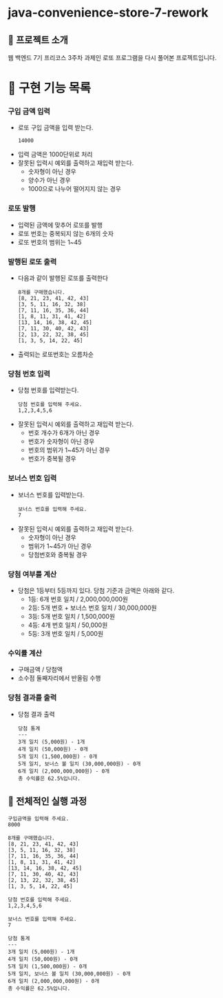 # java-convenience-store-7-rework

## :sparkling_heart: 프로젝트 소개

웹 백엔드 7기 프리코스 3주차 과제인 로또 프로그램을 다시 풀어본 프로젝트입니다.

# :dart: 구현 기능 목록

### 구입 금액 입력

- 로또 구입 금액을 입력 받는다.
    ```
    14000
    ```
- 입력 금액은 1000단위로 처리
- 잘못된 입력시 예외를 출력하고 재입력 받는다.
    - 숫자형이 아닌 경우
    - 양수가 아닌 경우
    - 1000으로 나누어 떨어지지 않는 경우

### 로또 발행

- 입력된 금액에 맞추어 로또를 발행
- 로또 번호는 중복되지 않는 6개의 숫자
- 로또 번호의 범위는 1~45

### 발행된 로또 출력

- 다음과 같이 발행된 로또를 출력한다
    ```
    8개를 구매했습니다.
    [8, 21, 23, 41, 42, 43]
    [3, 5, 11, 16, 32, 38]
    [7, 11, 16, 35, 36, 44]
    [1, 8, 11, 31, 41, 42]
    [13, 14, 16, 38, 42, 45]
    [7, 11, 30, 40, 42, 43]
    [2, 13, 22, 32, 38, 45]
    [1, 3, 5, 14, 22, 45]
    ```
- 출력되는 로또번호는 오름차순

### 당첨 번호 입력

- 당첨 번호를 입력받는다.
    ```
    당첨 번호를 입력해 주세요.
    1,2,3,4,5,6
    ```
- 잘못된 입력시 예외를 출력하고 재입력 받는다.
    - 번호 개수가 6개가 아닌 경우
    - 번호가 숫자형이 아닌 경우
    - 번호의 범위가 1~45가 아닌 경우
    - 번호가 중복될 경우

### 보너스 번호 입력

- 보너스 번호를 입력받는다.
    ```
    보너스 번호를 입력해 주세요.
    7
    ```
- 잘못된 입력시 예외를 출력하고 재입력 받는다.
    - 숫자형이 아닌 경우
    - 범위가 1~45가 아닌 경우
    - 당첨번호와 중복될 경우

### 당첨 여부를 계산

- 당첨은 1등부터 5등까지 있다. 당첨 기준과 금액은 아래와 같다.
    - 1등: 6개 번호 일치 / 2,000,000,000원
    - 2등: 5개 번호 + 보너스 번호 일치 / 30,000,000원
    - 3등: 5개 번호 일치 / 1,500,000원
    - 4등: 4개 번호 일치 / 50,000원
    - 5등: 3개 번호 일치 / 5,000원

### 수익률 계산

- 구매금액 / 당첨액
- 소수점 둘째자리에서 반올림 수행

### 당첨 결과를 출력

- 당첨 결과 출력
    ```
    당첨 통계
    ---
    3개 일치 (5,000원) - 1개
    4개 일치 (50,000원) - 0개
    5개 일치 (1,500,000원) - 0개
    5개 일치, 보너스 볼 일치 (30,000,000원) - 0개
    6개 일치 (2,000,000,000원) - 0개
    총 수익률은 62.5%입니다.
    ```

## :eyes: 전체적인 실행 과정

```
구입금액을 입력해 주세요.
8000

8개를 구매했습니다.
[8, 21, 23, 41, 42, 43] 
[3, 5, 11, 16, 32, 38] 
[7, 11, 16, 35, 36, 44] 
[1, 8, 11, 31, 41, 42] 
[13, 14, 16, 38, 42, 45] 
[7, 11, 30, 40, 42, 43] 
[2, 13, 22, 32, 38, 45] 
[1, 3, 5, 14, 22, 45]

당첨 번호를 입력해 주세요.
1,2,3,4,5,6

보너스 번호를 입력해 주세요.
7

당첨 통계
---
3개 일치 (5,000원) - 1개
4개 일치 (50,000원) - 0개
5개 일치 (1,500,000원) - 0개
5개 일치, 보너스 볼 일치 (30,000,000원) - 0개
6개 일치 (2,000,000,000원) - 0개
총 수익률은 62.5%입니다.

```
